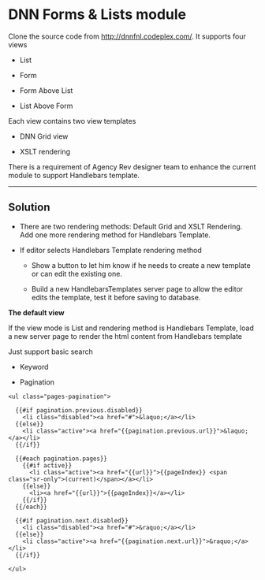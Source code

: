 DNN Forms & Lists module
=====================================

Clone the source code from http://dnnfnl.codeplex.com/. It supports four views

- List

- Form

- Form Above List

- List Above Form

Each view contains two view templates

- DNN Grid view

- XSLT rendering

There is a requirement of Agency Rev designer team to enhance the current module to support Handlebars template.

----
Solution
----

- There are two rendering methods: Default Grid and XSLT Rendering. Add one more rendering method for Handlebars Template.

- If editor selects Handlebars Template rendering method

    + Show a button to let him know if he needs to create a new template or can edit the existing one.

    + Build a new HandlebarsTemplates server page to allow the editor edits the template, test it before saving to database.

**The default view**

If the view mode is List and rendering method is Handlebars Template, load a new server page to render the html content from Handlebars template

Just support basic search

- Keyword

- Pagination

```
<ul class="pages-pagination">

  {{#if pagination.previous.disabled}}
    <li class="disabled"><a href="#">&laquo;</a></li>
  {{else}}
    <li class="active"><a href="{{pagination.previous.url}}">&laquo;</a></li>
  {{/if}}

  {{#each pagination.pages}}
    {{#if active}}    
      <li class="active"><a href="{{url}}">{{pageIndex}} <span class="sr-only">(current)</span></a></li>
    {{else}}
      <li><a href="{{url}}">{{pageIndex}}</a></li>
    {{/if}}
  {{/each}}

  {{#if pagination.next.disabled}}
    <li class="disabled"><a href="#">&raquo;</a></li>
  {{else}}
    <li class="active"><a href="{{pagination.next.url}}">&raquo;</a></li>
  {{/if}}

</ul>
```